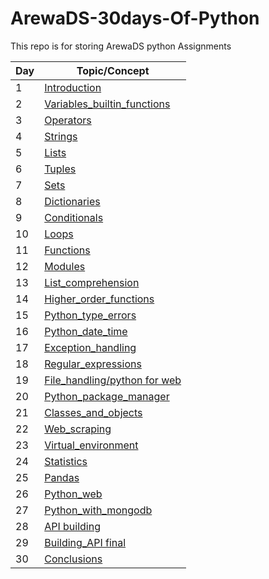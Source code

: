 # ArewaDS-30days-Of-Python
This repo is for storing ArewaDS python Assignments 

|Day|Topic/Concept|
|---|-----|
|1| [Introduction](https://github.com/Waffs/ArewaDS-30days-Of-Python/blob/4e638d4a2a84457004ff159be59f8cda20ac155c/day_1/helloworld.py)|
|2| [Variables_builtin_functions](https://github.com/Waffs/ArewaDS-30days-Of-Python/blob/main/day_2/variables.py)|
|3| [Operators](https://github.com/Waffs/ArewaDS-30days-Of-Python/blob/main/day_3/operators.py)|
|4| [Strings](https://github.com/Waffs/ArewaDS-30days-Of-Python/blob/main/day_4/strings.py)|
|5| [Lists](https://github.com/Waffs/ArewaDS-30days-Of-Python/blob/main/day_5/lists.py)|
|6| [Tuples](https://github.com/Waffs/ArewaDS-30days-Of-Python/blob/main/day_6/tuples.py)|
|7| [Sets](https://github.com/Waffs/ArewaDS-30days-Of-Python/blob/main/day_7/sets.py)|
|8| [Dictionaries](https://github.com/Waffs/ArewaDS-30days-Of-Python/blob/main/day_8/dictionaries.py)|
|9| [Conditionals](https://github.com/Waffs/ArewaDS-30days-Of-Python/blob/main/day_9/conditionals.py)|
|10| [Loops](https://github.com/Waffs/ArewaDS-30days-Of-Python/blob/main/day_10/loops.py)|
|11| [Functions](https://github.com/Waffs/ArewaDS-30days-Of-Python/blob/main/day_11/functions.py)|
|12| [Modules](https://github.com/Waffs/ArewaDS-30days-Of-Python/blob/main/day_12/modules_exercises.py)|
|13| [List_comprehension](https://github.com/Waffs/ArewaDS-30days-Of-Python/blob/main/day_13/list_comprehension.py)|
|14| [Higher_order_functions](https://github.com/Waffs/ArewaDS-30days-Of-Python/blob/main/day_14/higher_order_functions_exercises.py)|
|15| [Python_type_errors](https://github.com/Waffs/ArewaDS-30days-Of-Python/blob/main/day_15/python_type_errors.py)|
|16| [Python_date_time](https://github.com/Waffs/ArewaDS-30days-Of-Python/blob/main/day_16/python_datetime.py)|
|17| [Exception_handling](https://github.com/Waffs/ArewaDS-30days-Of-Python/blob/main/day_17/exception_handling.py)|
|18| [Regular_expressions](https://github.com/Waffs/ArewaDS-30days-Of-Python/blob/main/day_18/regular_expressions.py)|
|19| [File_handling/python for web](https://github.com/Waffs/ArewaDS-30days-Of-Python/blob/main/day_19/file_handling.py)|
|20| [Python_package_manager](https://github.com/Waffs/ArewaDS-30days-Of-Python/blob/main/day_20/python_package_manager.py)|
|21| [Classes_and_objects](https://github.com/Waffs/ArewaDS-30days-Of-Python/blob/main/day_21/classes_and_objects.py)|
|22| [Web_scraping](https://github.com/Waffs/ArewaDS-30days-Of-Python/blob/main/day_22/web_scraping.py)|
|23| [Virtual_environment](https://github.com/Waffs/ArewaDS-30days-Of-Python/blob/main/day_23/virtual_environment.py)|
|24| [Statistics](https://github.com/Waffs/ArewaDS-30days-Of-Python/blob/main/day_24/numpy.py)|
|25| [Pandas](https://github.com/Waffs/ArewaDS-30days-Of-Python/blob/main/day_25/pandas.py)|
|26| [Python_web](https://github.com/Waffs/ArewaDS-30days-Of-Python/tree/main/flask_project)|
|27| [Python_with_mongodb](https://github.com/Waffs/ArewaDS-30days-Of-Python/blob/main/day_27/python_with_mongodb.md)|
|28| [API building](https://github.com/Waffs/ArewaDS-30days-Of-Python/blob/main/day_28/api_building.md)|
|29| [Building_API final](https://github.com/Waffs/ArewaDS-30days-Of-Python/blob/main/day_29/building_api_final.md)|
|30| [Conclusions](https://github.com/Waffs/ArewaDS-30days-Of-Python/blob/main/day_30/conclusions.md)|

